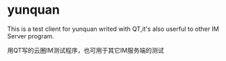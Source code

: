 # yunquan
This is a test client for yunquan writed with QT,it's also userful to other IM Server program.

用QT写的云圈IM测试程序，也可用于其它IM服务端的测试
